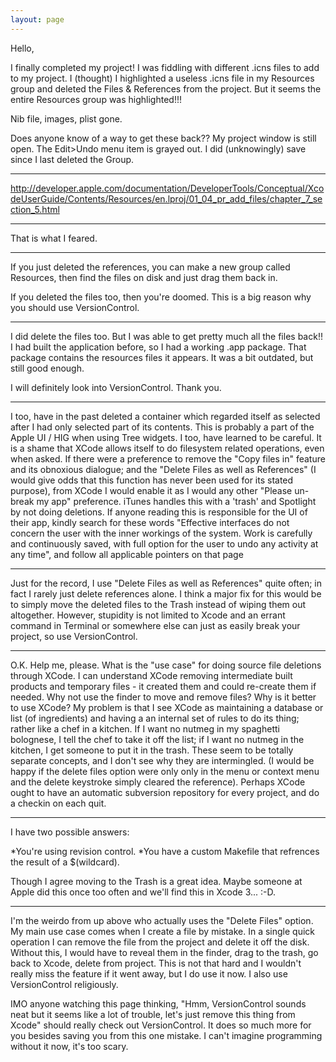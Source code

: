```yaml
---
layout: page
---
```




Hello,

I finally completed my project! I was fiddling with different .icns files to add to my project. I (thought) I highlighted a useless .icns file in my Resources group and deleted the Files & References from the project. But it seems the entire Resources group was highlighted!!!

Nib file, images, plist gone.

Does anyone know of a way to get these back?? My project window is still open. The Edit>Undo menu item is grayed out. I did (unknowingly) save since I last deleted the Group.

----

http://developer.apple.com/documentation/DeveloperTools/Conceptual/XcodeUserGuide/Contents/Resources/en.lproj/01_04_pr_add_files/chapter_7_section_5.html

----

That is what I feared. 

----

If you just deleted the references, you can make a new group called Resources, then find the files on disk and just drag them back in.

If you deleted the files too, then you're doomed. This is a big reason why you should use VersionControl.

----

I did delete the files too. But I was able to get pretty much all the files back!!  I had built the application before, so I had a working .app package. That package contains the resources files it appears. It was a bit outdated, but still good enough.

I will definitely look into VersionControl. Thank you.

----
I too, have in the past deleted a container which regarded itself as selected after I had only selected part of its contents. This is probably a part of the Apple UI / HIG when using Tree widgets. I too, have learned to be careful. It is a shame that XCode allows itself to do filesystem related operations, even when asked. If there were a preference to remove the "Copy files in" feature and its obnoxious dialogue; and the "Delete Files as well as References" (I would give odds that this function has never been used for its stated purpose), from XCode I would enable it as I would any other "Please un-break my app" preference. iTunes handles this with a 'trash' and Spotlight by not doing deletions. If anyone reading this is responsible for the UI of their app, kindly search for these words "Effective interfaces do not concern the user with the inner workings of the system. Work is carefully and continuously saved, with full option for the user to undo any activity at any time", and follow all applicable pointers on that page

----
Just for the record, I use "Delete Files as well as References" quite often; in fact I rarely just delete references alone. I think a major fix for this would be to simply move the deleted files to the Trash instead of wiping them out altogether. However, stupidity is not limited to Xcode and an errant command in Terminal or somewhere else can just as easily break your project, so use VersionControl.

----
O.K. Help me, please. What is the "use case" for doing source file deletions through XCode. I can understand XCode removing intermediate built products and temporary files - it created them and could re-create them if needed. Why not use the finder to move and remove files? Why is it better to use XCode? My problem is that I see XCode as maintaining a database or list (of ingredients) and having a an internal set of rules to do its thing; rather like a chef in a kitchen. If I want no nutmeg in my spaghetti bolognese, I tell the chef to take it off the list; if I want no nutmeg in the kitchen, I get someone to put it in the trash. These seem to be totally separate concepts, and I don't see why they are intermingled. (I would be happy if the delete files option were only only in the menu or context menu and the delete keystroke simply cleared the reference). Perhaps XCode ought to have an automatic subversion repository for every project, and do a checkin on each quit.

----
I have two possible answers:

*You're using revision control.
*You have a custom Makefile that refrences the result of a $(wildcard).


Though I agree moving to the Trash is a great idea.  Maybe someone at Apple did this once too often and we'll find this in Xcode 3... :-D.

----
I'm the weirdo from up above who actually uses the "Delete Files" option. My main use case comes when I create a file by mistake. In a single quick operation I can remove the file from the project and delete it off the disk. Without this, I would have to reveal them in the finder, drag to the trash, go back to Xcode, delete from project. This is not that hard and I wouldn't really miss the feature if it went away, but I do use it now. I also use VersionControl religiously.

IMO anyone watching this page thinking, "Hmm, VersionControl sounds neat but it seems like a lot of trouble, let's just remove this thing from Xcode" should really check out VersionControl. It does so much more for you besides saving you from this one mistake. I can't imagine programming without it now, it's too scary.
